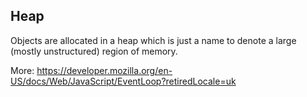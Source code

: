 ## Heap
Objects are allocated in a heap which is just a name to denote a large (mostly unstructured) region of memory.


More: https://developer.mozilla.org/en-US/docs/Web/JavaScript/EventLoop?retiredLocale=uk
